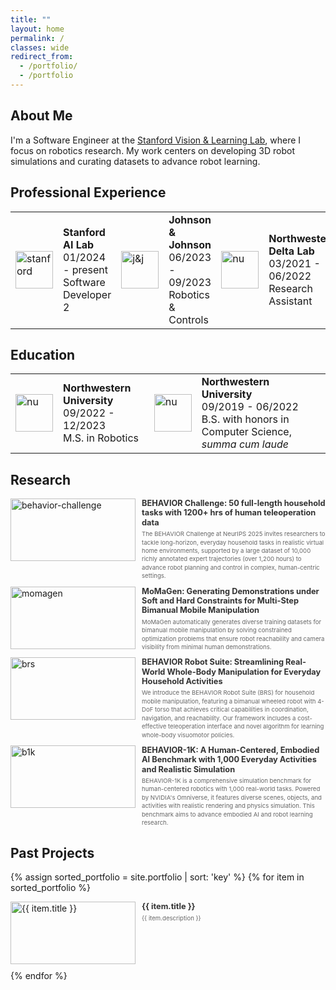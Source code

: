 ```yaml
---
title: ""
layout: home
permalink: /
classes: wide
redirect_from:
  - /portfolio/
  - /portfolio
---
```


## About Me

I'm a Software Engineer at the [Stanford Vision & Learning Lab](https://svl.stanford.edu/), where I focus on robotics research. My work centers on developing 3D robot simulations and curating datasets to advance robot learning.

## Professional Experience
<table>
  <tbody>
    <tr>
      <td style = "border-bottom-width:0;"><img src="{{site.baseurl}}/assets/images/sail.png" alt="stanford" width="60"></td>
      <td style = "border-bottom-width:0;">
        <strong>Stanford AI Lab</strong> <br> 01/2024 - present <br> Software Developer 2</td>
      <td style = "border-bottom-width:0;"><img src="{{site.baseurl}}/assets/images/johnson-and-johnson.png" alt="j&j" width="60"></td>
      <td style = "border-bottom-width:0;">
        <strong>Johnson & Johnson</strong> <br> 06/2023 - 09/2023 <br> Robotics & Controls</td>
      <td style="border-bottom-width:0;"><img src="{{site.baseurl}}/assets/images/delta-lab.png" alt="nu" width="60"></td>
      <td style="border-bottom-width:0;">
        <strong>Northwestern Delta Lab</strong> <br> 03/2021 - 06/2022 <br> Research Assistant</td>
    </tr>
  </tbody>
</table>

## Education
<table>
  <tbody>
    <tr>
      <td style="border-bottom-width:0;"><img src="{{site.baseurl}}/assets/images/northwestern.jpg" alt="nu" width="60"></td>
      <td style="border-bottom-width:0;">
        <strong>Northwestern University</strong> <br> 09/2022 - 12/2023 <br> M.S. in Robotics
      </td>
      <td style="border-bottom-width:0;"><img src="{{site.baseurl}}/assets/images/northwestern.jpg" alt="nu" width="60"></td>
      <td style="border-bottom-width:0;">
        <strong>Northwestern University</strong> <br> 09/2019 - 06/2022 <br> B.S. with honors in Computer Science, <em>summa cum laude</em>
      </td>
    </tr>
  </tbody>
</table>


## Research

<div class="container">
  <div class="image-container">
    <a href="https://behavior.stanford.edu/challenge/">
      <img src="{{site.baseurl}}/assets/images/behavior_challenge.png" alt="behavior-challenge">
    </a>
  </div>
  <div class="text-container">
    <div class="header-row">
      <a href="https://behavior.stanford.edu/challenge/" class="title-link">
        <h3>BEHAVIOR Challenge: 50 full-length household tasks with 1200+ hrs of human teleoperation data</h3>
      </a>
    </div>
    <div class="text-content">
      <p>The BEHAVIOR Challenge at NeurIPS 2025 invites researchers to tackle long-horizon, everyday household tasks in realistic virtual home environments, supported by a large dataset of 10,000 richly annotated expert trajectories (over 1,200 hours) to advance robot planning and control in complex, human-centric settings.</p>
    </div>
  </div>
</div>

<div class="container">
  <div class="image-container">
    <a href="https://momagen.github.io/">
      <img src="{{site.baseurl}}/assets/images/momagen.png" alt="momagen">
    </a>
  </div>
  <div class="text-container">
    <div class="header-row">
      <a href="https://momagen.github.io/" class="title-link">
        <h3>MoMaGen: Generating Demonstrations under Soft and Hard Constraints for Multi-Step Bimanual Mobile Manipulation</h3>
      </a>
    </div>
    <div class="text-content">
      <p>MoMaGen automatically generates diverse training datasets for bimanual mobile manipulation by solving constrained optimization problems that ensure robot reachability and camera visibility from minimal human demonstrations.</p>
    </div>
  </div>
</div>

<div class="container">
  <div class="image-container">
    <a href="https://behavior-robot-suite.github.io/">
      <img src="{{site.baseurl}}/assets/images/brs_hardware.jpg" alt="brs">
    </a>
  </div>
  <div class="text-container">
    <div class="header-row">
      <a href="https://behavior-robot-suite.github.io/" class="title-link">
        <h3>BEHAVIOR Robot Suite: Streamlining Real-World Whole-Body Manipulation for Everyday Household Activities</h3>
      </a>
    </div>
    <div class="text-content">
      <p>We introduce the BEHAVIOR Robot Suite (BRS) for household mobile manipulation, featuring a bimanual wheeled robot with 4-DoF torso that achieves critical capabilities in coordination, navigation, and reachability. Our framework includes a cost-effective teleoperation interface and novel algorithm for learning whole-body visuomotor policies.</p>
    </div>
  </div>
</div>

<div class="container">
  <div class="image-container">
    <a href="https://behavior.stanford.edu">
      <img src="{{site.baseurl}}/assets/images/b1k.jpg" alt="b1k">
    </a>
  </div>
  <div class="text-container">
    <div class="header-row">
      <a href="https://behavior.stanford.edu" class="title-link">
        <h3>BEHAVIOR-1K: A Human-Centered, Embodied AI Benchmark with 1,000 Everyday Activities and Realistic Simulation</h3>
      </a>
    </div>
    <div class="text-content">
      <p>BEHAVIOR-1K is a comprehensive simulation benchmark for human-centered robotics with 1,000 real-world tasks. Powered by NVIDIA's Omniverse, it features diverse scenes, objects, and activities with realistic rendering and physics simulation. This benchmark aims to advance embodied AI and robot learning research.</p>
    </div>
  </div>
</div>

## Past Projects

{% assign sorted_portfolio = site.portfolio | sort: 'key' %}
{% for item in sorted_portfolio %}
<div class="container">
  <div class="image-container">
    <a href="{{ item.url | relative_url }}">
      <img src="{{ item.header.teaser | relative_url }}" alt="{{ item.title }}">
    </a>
  </div>
  <div class="text-container">
    <div class="header-row">
      <a href="{{ item.url | relative_url }}" class="title-link">
        <h3>{{ item.title }}</h3>
      </a>
    </div>
    <div class="text-content">
      <p>{{ item.description }}</p>
    </div>
  </div>
</div>
{% endfor %}

<style>
.container {
  display: flex;
  margin-bottom: 10px;
  gap: 10px;
}

.image-container {
  flex: 0 0 200px;
  height: 100px;
  overflow: hidden;
}

.image-container img {
  width: 100%;
  height: 100%;
  object-fit: cover;
  object-position: center;
  display: block;
  transition: opacity 0.2s;
}

/* Special handling for logo-style images in the experience/education tables */
table img {
  width: 60px;
  height: 60px;
  object-fit: contain;
}

.image-container img:hover {
  opacity: 0.8;
}

.text-container {
  flex: 1;
  display: flex;
  flex-direction: column;
  min-height: 100px;
  justify-content: flex-start;
}

.header-row {
  display: flex;
  justify-content: space-between;
  align-items: flex-start;
  margin-bottom: 0.25rem;
}

.header-row h3 {
  margin: 0;
  font-size: 0.8rem;
  color: #333;
  transition: color 0.2s;
  line-height: 1.2;
}

.title-link {
  text-decoration: none;
  color: inherit;
}

.title-link:hover h3 {
  color: #0066cc;
  text-decoration: underline;
}

.text-content p {
  margin: 0;
  font-size: 0.6rem;
  line-height: 1.4;
  color: #666;
}
</style>